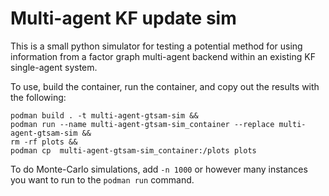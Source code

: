 # Multi-agent KF update sim

This is a small python simulator for testing a potential method for using information from a factor graph multi-agent backend within an existing KF single-agent system.

To use, build the container, run the container, and copy out the results with the following:
```
podman build . -t multi-agent-gtsam-sim &&
podman run --name multi-agent-gtsam-sim_container --replace multi-agent-gtsam-sim &&
rm -rf plots &&
podman cp  multi-agent-gtsam-sim_container:/plots plots
```

To do Monte-Carlo simulations, add `-n 1000` or however many instances you want to run to the `podman run` command.
